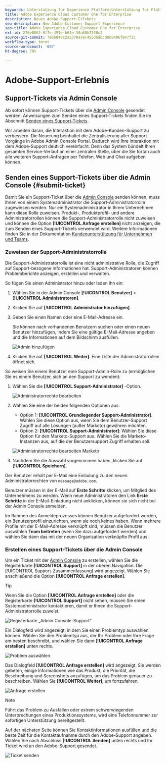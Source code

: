 ```yaml
---
keywords: Unterstützung für Experience Platform;Unterstützung für Platform;Unterstützung für intelligente Services;Unterstützung für Kunden-KI;Unterstützung für Attributions-KI;Unterstützung für RTCDP;Support-Ticket senden;Kunden-Support
title: Adobe Experience Cloud Customer One for Enterprise
description: Neues Adobe-Support-Erlebnis
seo-description: New Adobe Customer Support Experience
seo-title: Adobe Experience Cloud Customer One for Enterprise
exl-id: 276e0862-6f7e-491e-b63e-10a50b7238c2
source-git-commit: 79bb048c2aa379a7ec455dbdbcd9b6406f047f3c
workflow-type: tm+mt
source-wordcount: '687'
ht-degree: 79%

---
```


# Adobe-Support-Erlebnis

## Support-Tickets via Admin Console

Ab sofort können Support-Tickets über die [Admin Console](https://adminconsole.adobe.com/) gesendet werden. Anweisungen zum Senden eines Support-Tickets finden Sie im Abschnitt [Senden eines Support-Tickets](#submit-ticket).

Wir arbeiten daran, die Interaktion mit dem Adobe-Kunden-Support zu verbessern. Die Neuerung beinhaltet die Zentralisierung aller Support-Vorgänge in Adobe Admin Console Portal. Dadurch wird Ihre Interaktion mit dem Adobe-Support deutlich vereinfacht. Denn das System bündelt Ihren gesamten Service-Verlauf an einer zentralen Stelle, über die Sie fortan auch alle weiteren Support-Anfragen per Telefon, Web und Chat aufgeben können.

## Senden eines Support-Tickets über die Admin Console {#submit-ticket}

Damit Sie ein Support-Ticket über die [Admin Console](https://adminconsole.adobe.com/) senden können, muss Ihnen von einem Systemadministrator die Support-Administratorrolle zugewiesen werden. Nur ein Systemadministrator in Ihrem Unternehmen kann diese Rolle zuweisen. Produkt-, Produktprofil- und andere Administratorrollen können die Support-Administratorrolle nicht zuweisen und können die Option **[!UICONTROL Anfrage erstellen]** nicht anzeigen, die zum Senden eines Support-Tickets verwendet wird. Weitere Informationen finden Sie in der Dokumentation [Kundenunterstützung für Unternehmen und Teams](customer-care.md).

### Zuweisen der Support-Administratorrolle

Die Support-Administratorrolle ist eine nicht administrative Rolle, die Zugriff auf Support-bezogene Informationen hat. Support-Administratoren können Problemberichte anzeigen, erstellen und verwalten.

So fügen Sie einen Administrator hinzu oder laden ihn ein:

1. Wählen Sie in der Admin Console **[!UICONTROL Benutzer]** > **[!UICONTROL Administratoren]**.
1. Klicken Sie auf **[!UICONTROL Administrator hinzufügen]**.
1. Geben Sie einen Namen oder eine E-Mail-Adresse ein.

   Sie können nach vorhandenen Benutzern suchen oder einen neuen Benutzer hinzufügen, indem Sie eine gültige E-Mail-Adresse angeben und die Informationen auf dem Bildschirm ausfüllen.

   ![Admin hinzufügen](assets/admin-console-add-admin.png)

1. Klicken Sie auf **[!UICONTROL Weiter]**. Eine Liste der Administratorrollen öffnet sich.

So weisen Sie einem Benutzer eine Support-Admin-Rolle zu (ermöglichen Sie es einem Benutzer, sich an den Support zu wenden):

1. Wählen Sie die **[!UICONTROL Support-Administrator]** -Option.

   ![Administratorrechte bearbeiten](assets/edit-admin-rights.png)

1. Wählen Sie eine der beiden folgenden Optionen aus:

   * Option 1: **[!UICONTROL Grundlegender Support-Administrator]**. Wählen Sie diese Option aus, wenn Sie dem Benutzer-Support Zugriff auf alle Lösungen (außer Marketo) gewähren möchten.
   * Option 2: **[!UICONTROL Support-Administrator]**: Wählen Sie diese Option für den Marketo-Support aus. Wählen Sie die Marketo-Instanzen aus, auf die der Benutzersupport Zugriff erhalten soll.

   ![Administratorrechte bearbeiten Marketo](assets/edit-admin-rights-advanced.png)

1. Nachdem Sie die Auswahl vorgenommen haben, klicken Sie auf **[!UICONTROL Speichern]**.

Der Benutzer erhält per E-Mail eine Einladung zu den neuen Administratorrechten von `message@adobe.com`.

Benutzer müssen in der E-Mail auf **Erste Schritte** klicken, um Mitglied des Unternehmens zu werden. Wenn neue Administratoren den Link **Erste Schritte** in der E-Mail-Einladung nicht anklicken, können sie sich nicht bei der Admin Console anmelden.

Im Rahmen des Anmeldeprozesses können Benutzer aufgefordert werden, ein Benutzerprofil einzurichten, wenn sie noch keines haben. Wenn mehrere Profile mit der E-Mail-Adresse verknüpft sind, müssen die Benutzer auswählen **Team beitreten** (wenn Sie dazu aufgefordert werden) und wählen Sie dann das mit der neuen Organisation verknüpfte Profil aus.

### Erstellen eines Support-Tickets über die Admin Console

Um ein Ticket mit der [Admin Console](https://adminconsole.adobe.com/) zu erstellen, wählen Sie die Registerkarte **[!UICONTROL Support]** in der oberen Navigation. Die [!UICONTROL Support-Zusammenfassung] wird angezeigt. Wählen Sie anschließend die Option **[!UICONTROL Anfrage erstellen]**.

>[!TIP]
>
> Wenn Sie die Option **[!UICONTROL Anfrage erstellen]** oder die Registerkarte **[!UICONTROL Support]** nicht sehen, müssen Sie einen Systemadministrator kontaktieren, damit er Ihnen die Support-Administratorrolle zuweist.

![Registerkarte „Admin Console-Support“](./assets/Support.png)

Ein Dialogfeld wird angezeigt, in dem Sie einen Problemtyp auswählen können. Wählen Sie den Problemtyp aus, der Ihr Problem oder Ihre Frage am besten beschreibt, und wählen Sie dann **[!UICONTROL Anfrage erstellen]** unten rechts.

![Problem auswählen](./assets/select-case-type.png)

Das Dialogfeld **[!UICONTROL Anfrage erstellen]** wird angezeigt. Sie werden gebeten, einige Informationen wie das Produkt, die Priorität, die Beschreibung und Screenshots anzufügen, um das Problem genauer zu beschreiben. Wählen Sie **[!UICONTROL Weiter]**, um fortzufahren.

![Anfrage erstellen](./assets/create_case.png)

>[!NOTE]
>
> Führt das Problem zu Ausfällen oder extrem schwerwiegenden Unterbrechungen eines Produktionssystems, wird eine Telefonnummer zur sofortigen Unterstützung bereitgestellt.

Auf der nächsten Seite können Sie Kontaktinformationen ausfüllen und die beste Zeit für die Kontaktaufnahme durch den Adobe-Support angeben. Wählen Sie nach Abschluss **[!UICONTROL Senden]** unten rechts und Ihr Ticket wird an den Adobe-Support gesendet.

![Ticket senden](./assets/submit_case.png)

<!--

## What About the Legacy Systems?

New Tickets/Cases will no longer be able to be submitted in legacy systems as of May 11th.  The [Admin Console](https://adminconsole.adobe.com/) will be used to submit new tickets/cases.

### Existing Tickets/Cases

* Between May 11th and May 20th the legacy systems will remain available to work existing tickets/cases to completion.
* Beginning May 20th the support team will migrate remaining open cases from the legacy systems to the new support experience.  You will receive an email notification regarding how to contact support to continue to work these cases.
-->
